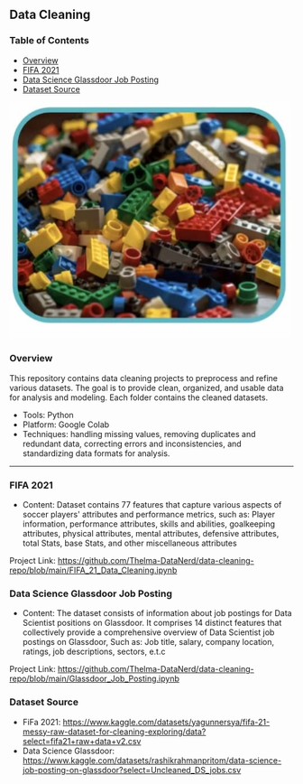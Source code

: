 ## Data Cleaning

### Table of Contents
- [Overview](#Overview)
- [FIFA 2021 ](#fifa-2021)
- [Data Science Glassdoor Job Posting](#data-science-glassdoor-job-posting)
- [Dataset Source](#dataset-source)


<img src="https://github.com/Thelma-DataNerd/Data_Cleaning_Repo/blob/main/Data_cleaning.jpg" alt="Data Cleaning" width="500"/>

### Overview
This repository contains data cleaning projects to preprocess and refine various datasets. The goal is to provide clean, organized, and usable data for analysis and modeling. Each folder contains the cleaned datasets.

* Tools: Python
* Platform: Google Colab
* Techniques: handling missing values, removing duplicates and redundant data, correcting errors and inconsistencies, and standardizing data formats for analysis.

---

### FIFA 2021 
- Content: Dataset contains 77 features that capture various aspects of soccer players' attributes and performance metrics, such as: Player information, performance attributes, skills and abilities, goalkeeping attributes, physical attributes, mental attributes, defensive attributes, total Stats, base Stats, and other miscellaneous attributes

Project Link: https://github.com/Thelma-DataNerd/data-cleaning-repo/blob/main/FIFA_21_Data_Cleaning.ipynb

### Data Science Glassdoor Job Posting 
- Content: The dataset consists of information about job postings for Data Scientist positions on Glassdoor. It comprises 14 distinct features that collectively provide a comprehensive overview of Data Scientist job postings on Glassdoor, Such as: Job title, salary, company location, ratings, job descriptions, sectors, e.t.c

Project Link: https://github.com/Thelma-DataNerd/data-cleaning-repo/blob/main/Glassdoor_Job_Posting.ipynb

### Dataset Source
 * FiFa 2021: https://www.kaggle.com/datasets/yagunnersya/fifa-21-messy-raw-dataset-for-cleaning-exploring/data?select=fifa21+raw+data+v2.csv
 * Data Science Glassdoor: https://www.kaggle.com/datasets/rashikrahmanpritom/data-science-job-posting-on-glassdoor?select=Uncleaned_DS_jobs.csv

  
